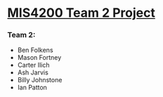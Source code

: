 # [MIS4200 Team 2 Project](http://cob.ohio.edu/mis4200Team2/)

### Team 2:
- Ben Folkens
- Mason Fortney
- Carter Ilich
- Ash Jarvis
- Billy Johnstone
- Ian Patton